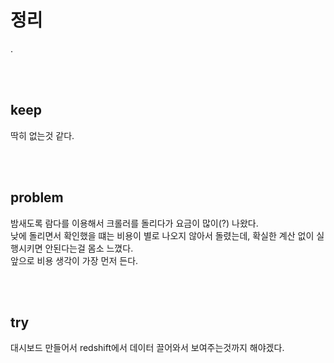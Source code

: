 # 정리
.

<br>
<br>

## keep
딱히 없는것 같다.

<br>
<br>

## problem
밤새도록 람다를 이용해서 크롤러를 돌리다가 요금이 많이(?) 나왔다.<br>
낮에 돌리면서 확인했을 떄는 비용이 별로 나오지 않아서 돌렸는데, 확실한 계산 없이 실행시키면 안된다는걸 몸소 느꼈다.<br>
앞으로 비용 생각이 가장 먼저 든다.

<br>
<br>

## try
대시보드 만들어서 redshift에서 데이터 끌어와서 보여주는것까지 해야겠다.

<br>
<br>
